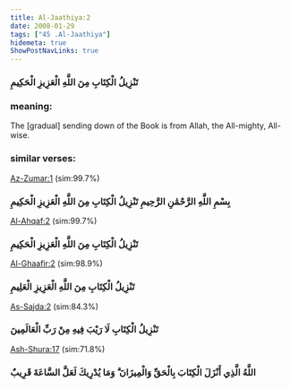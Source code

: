 ```yaml
---
title: Al-Jaathiya:2
date: 2008-01-29
tags: ["45 .Al-Jaathiya"]
hidemeta: true 
ShowPostNavLinks: true 
---
```

### تَنْزِيلُ الْكِتَابِ مِنَ اللَّهِ الْعَزِيزِ الْحَكِيمِ
### meaning: 
The [gradual] sending down of the Book is from Allah, the All-mighty, All-wise.
### similar verses: 

[Az-Zumar:1](/39/1) (sim:99.7%)

### بِسْمِ اللَّهِ الرَّحْمَٰنِ الرَّحِيمِ تَنْزِيلُ الْكِتَابِ مِنَ اللَّهِ الْعَزِيزِ الْحَكِيمِ

[Al-Ahqaf:2](/46/2) (sim:99.7%)

### تَنْزِيلُ الْكِتَابِ مِنَ اللَّهِ الْعَزِيزِ الْحَكِيمِ

[Al-Ghaafir:2](/40/2) (sim:98.9%)

### تَنْزِيلُ الْكِتَابِ مِنَ اللَّهِ الْعَزِيزِ الْعَلِيمِ

[As-Sajda:2](/32/2) (sim:84.3%)

### تَنْزِيلُ الْكِتَابِ لَا رَيْبَ فِيهِ مِنْ رَبِّ الْعَالَمِينَ

[Ash-Shura:17](/42/17) (sim:71.8%)

### اللَّهُ الَّذِي أَنْزَلَ الْكِتَابَ بِالْحَقِّ وَالْمِيزَانَ ۗ وَمَا يُدْرِيكَ لَعَلَّ السَّاعَةَ قَرِيبٌ

